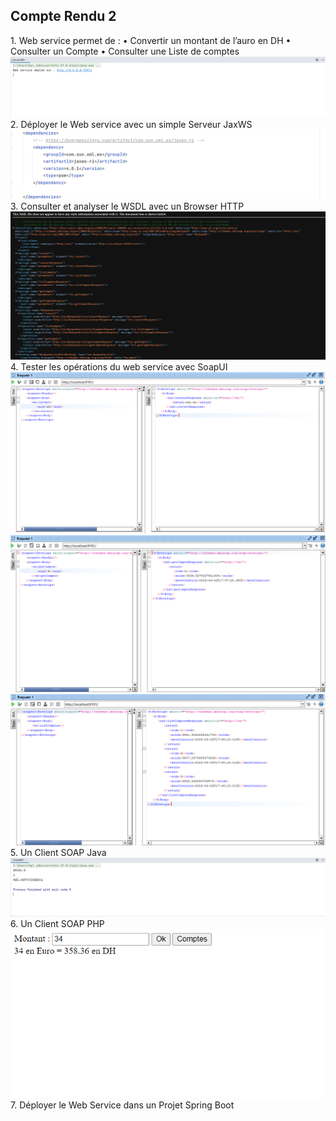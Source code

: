 <h2>Compte Rendu 2</h2>
1. Web service permet de : 
   • Convertir un montant de l’auro en DH
   • Consulter un Compte
   • Consulter une Liste de comptes
<img src="Captures/Capture1.PNG">
2. Déployer le Web service avec un simple Serveur JaxWS
<img src="Captures/Capture2.PNG">
3. Consulter et analyser le WSDL avec un Browser HTTP
<img src="Captures/Capture3.PNG">
4. Tester les opérations du web service avec SoapUI
<img src="Captures/Capture4.PNG">
<img src="Captures/Capture5.PNG">
<img src="Captures/Capture6.PNG">
5. Un Client SOAP Java
<img src="Captures/Capture7.PNG">
6. Un Client SOAP PHP
<img src="Captures/Capture8.PNG">
7. Déployer le Web Service dans un Projet Spring Boot
   
